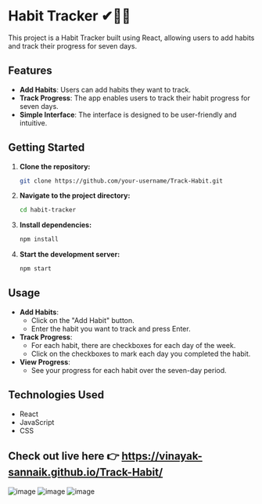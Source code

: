 # Habit Tracker ✔🐱‍👤

This project is a Habit Tracker built using React, allowing users to add habits and track their progress for seven days.

## Features

- **Add Habits**: Users can add habits they want to track.
- **Track Progress**: The app enables users to track their habit progress for seven days.
- **Simple Interface**: The interface is designed to be user-friendly and intuitive.

## Getting Started

1. **Clone the repository:**

    ```bash
    git clone https://github.com/your-username/Track-Habit.git
    ```

2. **Navigate to the project directory:**

    ```bash
    cd habit-tracker
    ```

3. **Install dependencies:**

    ```bash
    npm install
    ```

4. **Start the development server:**

    ```bash
    npm start
    ```

## Usage

- **Add Habits**:
  - Click on the "Add Habit" button.
  - Enter the habit you want to track and press Enter.
- **Track Progress**:
  - For each habit, there are checkboxes for each day of the week.
  - Click on the checkboxes to mark each day you completed the habit.
- **View Progress**:
  - See your progress for each habit over the seven-day period.

## Technologies Used

- React
- JavaScript
- CSS
## Check out live here 👉 https://vinayak-sannaik.github.io/Track-Habit/
![image](https://github.com/Vinayak-Sannaik/Track-Habit/assets/112576218/492fddfe-a331-4c8d-b860-2288636f0c9b)
![image](https://github.com/Vinayak-Sannaik/Track-Habit/assets/112576218/27eef38d-f540-43ef-8280-2681bdd776e2)
![image](https://github.com/Vinayak-Sannaik/Track-Habit/assets/112576218/beea2bfc-ba77-48fe-8486-883aae9a21c8)


